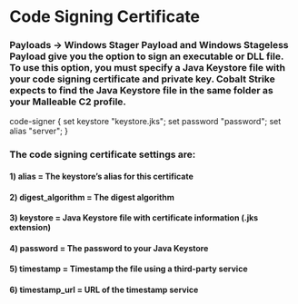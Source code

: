 # Code Signing Certificate

### Payloads -> Windows Stager Payload and Windows Stageless Payload give you the option to sign an executable or DLL file. To use this option, you must specify a Java Keystore file with your code signing certificate and private key. Cobalt Strike expects to find the Java Keystore file in the same folder as your Malleable C2 profile.

code-signer {
set keystore "keystore.jks";
set password "password";
set alias    "server";
}

### The code signing certificate settings are:

#### 1) alias = The keystore’s alias for this certificate

#### 2) digest_algorithm = The digest algorithm

#### 3) keystore = Java Keystore file with certificate information (.jks extension)

#### 4) password = The password to your Java Keystore

#### 5) timestamp = Timestamp the file using a third-party service

#### 6) timestamp_url = URL of the timestamp service
